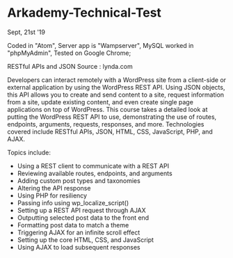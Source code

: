 # Arkademy-Technical-Test
Sept, 21st '19

Coded in "Atom",
Server app is "Wampserver",
MySQL worked in "phpMyAdmin",
Tested on Google Chrome;


RESTful APIs and JSON
Source : lynda.com

Developers can interact remotely with a WordPress site from a client-side or external
application by using the WordPress REST API. Using JSON objects, this API allows you to 
create and send content to a site, request information from a site, update existing content, 
and even create single page applications on top of WordPress. This course takes a 
detailed look at putting the WordPress REST API to use, demonstrating the use of routes, 
endpoints, arguments, requests, responses, and more. Technologies covered include 
RESTful APIs, JSON, HTML, CSS, JavaScript, PHP, and AJAX.

Topics include:
- Using a REST client to communicate with a REST API
- Reviewing available routes, endpoints, and arguments
- Adding custom post types and taxonomies
- Altering the API response
- Using PHP for resiliency
- Passing info using wp_localize_script()
- Setting up a REST API request through AJAX
- Outputting selected post data to the front end
- Formatting post data to match a theme
- Triggering AJAX for an infinite scroll effect
- Setting up the core HTML, CSS, and JavaScript
- Using AJAX to load subsequent responses
